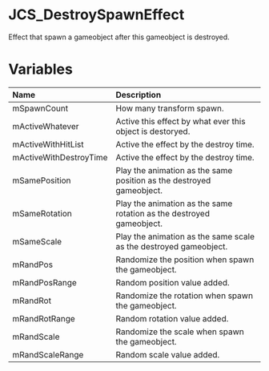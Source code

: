 # JCS_DestroySpawnEffect

Effect that spawn a gameobject after this gameobject is destroyed.

# Variables

| Name | Description |
|:---|:---|
| mSpawnCount | How many transform spawn. |
| mActiveWhatever | Active this effect by what ever this object is destoryed. |
| mActiveWithHitList | Active the effect by the destroy time. |
| mActiveWithDestroyTime | Active the effect by the destroy time. |
| mSamePosition | Play the animation as the same position as the destroyed gameobject. |
| mSameRotation | Play the animation as the same rotation as the destroyed gameobject. |
| mSameScale | Play the animation as the same scale as the destroyed gameobject. |
| mRandPos | Randomize the position when spawn the gameobject. |
| mRandPosRange | Random position value added. |
| mRandRot | Randomize the rotation when spawn the gameobject. |
| mRandRotRange | Random rotation value added. |
| mRandScale | Randomize the scale when spawn the gameobject. |
| mRandScaleRange | Random scale value added. |
